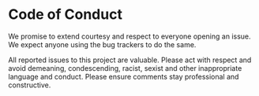 # Code of Conduct

We promise to extend courtesy and respect to everyone opening an issue. We expect anyone using the bug trackers to do the same.

All reported issues to this project are valuable. Please act with respect and avoid demeaning, condescending, racist, sexist and other inappropriate language and conduct. Please ensure comments stay professional and constructive.